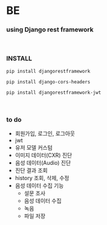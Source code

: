# BE

### using Django rest framework





<br/>

### INSTALL

```
pip install djangorestframework

pip install django-cors-headers

pip install djangorestframework-jwt
```







<br/>

### to do

- 회원가입, 로그인, 로그아웃
- jwt
- 유저 모델 커스텀
- 이미지 데이터(CXR) 진단
- 음성 데이터(Audio) 진단
- 진단 결과 조회
- history 조회, 삭제, 수정
- 음성 데이터 수집 기능
  - 설문 조사
  - 음성 데이터 수집
  - 녹음
  - 파일 저장



<br/>